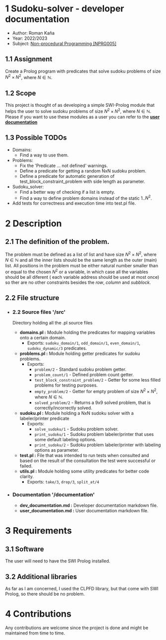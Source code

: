 # **1 Sudoku-solver - developer documentation**

- Author: Roman Kaňa
- Year: 2022/2023
- Subject: [Non-procedural Programming [NPRG005]](https://is.cuni.cz/studium/predmety/index.php?id=02934e532e6af11f37ae4446899dcfec&tid=&do=predmet&kod=NPRG005)

## **1.1 Assignment**

Create a Prolog program with predicates that solve sudoku problems of size $N^2{\times}N^2$, where $N\in\mathbb{N}$.


## **1.2 Scope**

This project is thought of as developing a simple SWI-Prolog module that helps the user to solve sudoku problems of size $N^2{\times}N^2$, where $N\in\mathbb{N}$. Please if you want to use these modules as a user you can refer to the [**user documentation**](/documentation/user_documentation.md)

## **1.3 Possible TODOs**

 - Domains:
   - Find a way to use them.
 - Problems:
   - Fix the 'Predicate ... not defined' warnings. 
   - Define a predicate for getting a random NxN sudoku problem.
   - Define a predicate for automatic generation of test_block_constraint_problem with side length as parameter.
 - Sudoku_solver:
   - Find a better way of checking if a list is empty.
   - Find a way to define problem domains instead of the static 1..$N^2$.
 - Add tests for correctness and execution time into test.pl file.
  
# **2 Description**

## **2.1 The definition of the problem.**

The problem must be defined as a list of list and have size $N^2{\times}N^2$, where $N\in\mathbb{N}$ and all the inner lists should be the same length as the outer (main) list. All positions in the problem must be either natural number smaller than or equal to the chosen $N^2$ or a variable, in which case all the variables should be all diferent ( each variable address should be used at most once) so ther are no other constraints besides the *row*, *column* and *subblock*.

## **2.2 File structure**

 - ### 2.2 Source files '/src' 
   Directory holding all the .pl source files 
   - **domains.pl :** Module holding the predicates for mapping variables onto a certain domain.
     - Exports: `sudoku_domain/1`, `odd_domain/1`, `even_domain/1`, `sudoku_dynamic/3` predicates.
   - **problems.pl :** Module holding getter predicates for sudoku problems.
     - Exports: 
       - `problem/2` - Standard sudoku problem getter.
       - `problem_count/1` - Defined problem count getter.
       - `test_block_constraint_problem/2` - Getter for some less filled problems for testing purposes.
       - `empty_problem/2` - Getter for empty problem of size $N^2{\times}N^2$, where $N\in\mathbb{N}$.
       - `solved_problem/2` - Returns a 9x9 solved problem, that is correctly/incorrectly solved.
   - **sudoku.pl :** Module holding a NxN sudoku solver with a labeler/printer predicate
     - Exports:
       - `solve_sudoku/1` - Sudoku problem solver.
       - `print_sudoku/1` - Sudoku problem labeler/printer that uses some default labeling options.
       - `print_sudoku/2` - Sudoku problem labeler/printer with labeling options as parameter.
   - **test.pl :**  File that was intended to run tests when consulted and based on the result of the consultation the test were successful or failed.
   - **utils.pl :**  Module holding some utility predicates for better code clarity.
     - Exports: `take/3`, `drop/3`, `split_at/4`
  
 - ### Documentation '/documentation'
   - **dev_documentation.md :** Developer documentation markdown file.
   - **user_documentation.md :** User documentation markdown file.

# **3 Requirements**

## **3.1 Software**

The user will need to have the SWI Prolog installed.

## **3.2 Additional libraries**

As far as I am concerned, I used the CLPFD library, but that come with SWI Prolog, so there should be no problem.

# **4 Contributions**

Any contributions are welcome since the project is done and might be maintained from time to time.